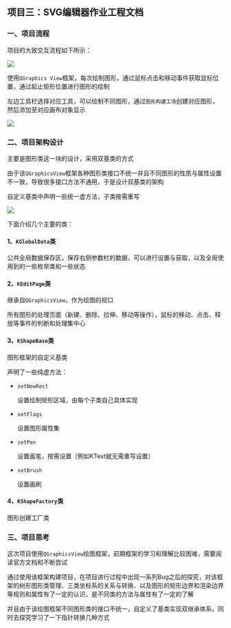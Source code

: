 ## 项目三：SVG编辑器作业工程文档

### 一、项目流程

项目的大致交互流程如下所示：

<img src="https://cos-1301609895.cos.ap-nanjing.myqcloud.com/KingSummer/clipboard_20220809_051102.png">

使用`QGraphics View`框架，每次绘制图形，通过鼠标点击和移动事件获取鼠标位置，通过起止矩形位置进行图形的绘制

左边工具栏选择对应工具，可以绘制不同图形，通过`图形构建工场`创建对应图形，然后添加至对应画布对象显示

<img src ="https://cos-1301609895.cos.ap-nanjing.myqcloud.com/KingSummer/clipboard_20220809_080023.png">

### 二、项目架构设计

主要是图形类这一块的设计，采用双基类的方式

由于该`QGraphicsView`框架各种图形类接口不统一并且不同图形的性质与属性设置不一致，导致很多接口方法不通用，于是设计双基类的架构

自定义基类中声明一些统一虚方法，子类按需重写

<img src="https://cos-1301609895.cos.ap-nanjing.myqcloud.com/KingSummer/clipboard_20220809_052354.png">

下面介绍几个主要的类：

#### 1、`KGlobalData`类

公共全局数据保存区，保存右侧参数栏的数据，可以进行设置与获取，以及全局使用到的一些枚举类和一些状态

#### 2、`KEditPage`类

继承自`QGraphicsView`，作为绘图的视口

所有图形的处理页面（新建、删除、拉伸、移动等操作），鼠标的移动、点击、释放等事件的判断和处理集中心

#### 3、`KShapeBase`类

图形框架的自定义基类

声明了一些纯虚方法：

- `setNewRect`

  设置绘制矩形区域，由每个子类自己具体实现

- `setFlags`

  设置图形属性集

- `setPen`

  设置画笔，按需设置（例如KText就无需重写设置）

- `setBrush`

  设置画刷

#### 4、`KShapeFactory`类

图形创建工厂类

### 三、项目思考

这次项目使用`QGraphicsView`绘图框架，前期框架的学习和理解比较困难，需要阅读官方文档和不断尝试

通过使用该框架构建项目，在项目进行过程中出现一系列Bug之后的探究，对该框架的树形图形类管理、三类坐标系的关系与转换、以及图形的矩形边界和渲染边界等规则和属性有了一定的认识，是不同类的方法与属性有了一定的了解

并且由于该绘图框架不同图形类的接口不统一，自定义了基类实现双继承体系，同时去探究学习了一下指针转换几种方式


